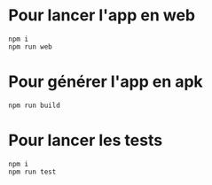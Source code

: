 # Pour lancer l'app en web
```
npm i
npm run web
```

# Pour générer l'app en apk
```
npm run build
```

# Pour lancer les tests
```
npm i
npm run test
```